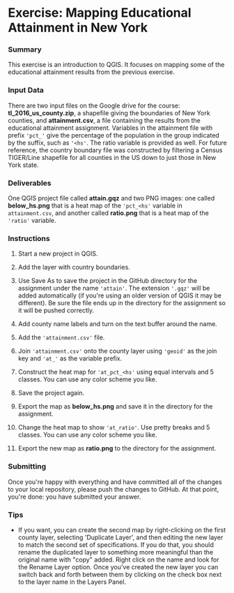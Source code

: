 # Exercise: Mapping Educational Attainment in New York

### Summary

This exercise is an introduction to QGIS. It focuses on mapping some of 
the educational attainment results from the previous exercise.

### Input Data

There are two input files on the Google drive for the course: 
**tl_2016_us_county.zip**, a shapefile giving the boundaries of New York 
counties, and **attainment.csv**, a file containing the results from the 
educational attainment assignment. Variables in the attainment file with 
prefix `'pct_'` give the percentage of the population in the group indicated 
by the suffix, such as `'<hs'`. The ratio variable is provided as well. For 
future reference, the country boundary file was constructed by filtering a 
Census TIGER/Line shapefile for all counties in the US down to just 
those in New York state.

### Deliverables

One QGIS project file called **attain.gqz** and two PNG images: one called
**below_hs.png** that is a heat map of the `'pct_<hs'` variable in 
`attainment.csv`, and another called **ratio.png** that is a heat map of 
the `'ratio'` variable. 

### Instructions

1. Start a new project in QGIS.

1. Add the layer with country boundaries.

1. Use Save As to save the project in the GitHub directory for the 
assignment under the name `'attain'`. The extension `'.gqz'` will 
be added automatically (if you're using an older version of QGIS it 
may be different). Be sure the file ends up in the directory for the 
assignment so it will be pushed correctly. 

1. Add county name labels and turn on the text buffer around the name.

1. Add the `'attainment.csv'` file.

1. Join `'attainment.csv'` onto the county layer using `'geoid'` as the 
join key and `'at_'` as the variable prefix.

1. Construct the heat map for `'at_pct_<hs'` using equal intervals and 5 
classes. You can use any color scheme you like.

1. Save the project again.

1. Export the map as **below_hs.png** and save it in the directory 
for the assignment.

1. Change the heat map to show `'at_ratio'`. Use pretty breaks and
5 classes. You can use any color scheme you like.

1. Export the new map as **ratio.png** to the directory for the assignment.

### Submitting

Once you're happy with everything and have committed all of the changes to
your local repository, please push the changes to GitHub. At that point, 
you're done: you have submitted your answer.

### Tips

+ If you want, you can create the second map by right-clicking on the first
county layer, selecting 'Duplicate Layer', and then editing the new layer
to match the second set of specifications. If you do that, you should 
rename the duplicated layer to something more meaningful than the original
name with "copy" added. Right click on the name and look for the Rename 
Layer option. Once you've created the new layer you can switch back and 
forth between them by clicking on the check box next to the layer name 
in the Layers Panel.
